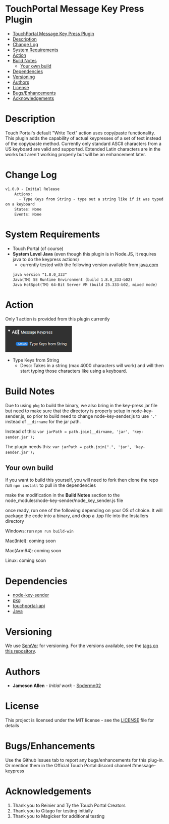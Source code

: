 # TouchPortal Message Key Press Plugin

- [TouchPortal Message Key Press Plugin](#touchportal-message-key-press-plugin)
- [Description](#description)
- [Change Log](#change-log)
- [System Requirements](#system-requirements)
- [Action](#action)
- [Build Notes](#build-notes)
  - [Your own build](#your-own-build)
- [Dependencies](#dependencies)
- [Versioning](#versioning)
- [Authors](#authors)
- [License](#license)
- [Bugs/Enhancements](#bugsenhancements)
- [Acknowledgements](#acknowledgements)

# Description
Touch Portal's default "Write Text" action uses copy/paste functionality.  This plugin adds the capability of actual keypresses of a set of text instead of the copy/paste method.  Currently only standard ASCII characters from a US keyboard are valid and supported.  Extended Latin characters are in the works but aren't working properly but will be an enhancement later.

# Change Log
```
v1.0.0 - Initial Release
    Actions:
      - Type Keys from String - type out a string like if it was typed on a keyboard
    States: None
    Events: None
```

# System Requirements

- Touch Portal (of course)
- **System Level Java** (even though this plugin is in Node.JS, it requires java to do the keypress actions)
  - currently tested with the following version available from [java.com](https://java.com)
  ```
  java version "1.8.0_333"
  Java(TM) SE Runtime Environment (build 1.8.0_333-b02)
  Java HotSpot(TM) 64-Bit Server VM (build 25.333-b02, mixed mode)
  ```
# Action
Only 1 action is provided from this plugin currently

![Action](resources/action-list.png)

- Type Keys from String
  - Desc: Takes in a string (max 4000 characters will work) and will then start typing those characters like using a keyboard. 


# Build Notes

Due to using `pkg` to build the binary, we also bring in the key-press jar file but need to make sure that the directory is properly setup in node-key-sender.js, so prior to build need to change node-key-sender.js to use `'.'` instead of `__dirname` for the jar path.

Instead of this: `var jarPath = path.join(__dirname, 'jar', 'key-sender.jar');`

The plugin needs this: `var jarPath = path.join(".", 'jar', 'key-sender.jar');`

## Your own build

If you want to build this yourself, you will need to fork then clone the repo
run `npm install` to pull in the dependencies

make the modification in the **Build Notes** section to the node_modules/node-key-sender/node_key_sender.js file

once ready, run one of the following depending on your OS of choice. It will package the code into a binary, and drop a .tpp file into the Installers directory

Windows: run `npm run build-win`

Mac(Intel): coming soon 

Mac(Arm64): coming soon

Linux: coming soon

# Dependencies
 - [node-key-sender](https://www.npmjs.com/package/node-key-sender)
 - [pkg](https://www.npmjs.com/package/pkg)
 - [touchportal-api](https://www.npmjs.com/package/touchportal-api)
 - [Java](https://www.java.com)

# Versioning

We use [SemVer](http://semver.org/) for versioning. For the versions available, see the [tags on this repository](https://github.com/spdermn02/touchportal_messagekeypress/tags).

# Authors

- **Jameson Allen** - _Initial work_ - [Spdermn02](https://github.com/spdermn02)

# License

This project is licensed under the MIT license - see the [LICENSE](LICENSE) file for details

# Bugs/Enhancements
Use the Github Issues tab to report any bugs/enhancements for this plug-in. Or mention them in the Official Touch Portal discord channel #message-keypress

# Acknowledgements
1. Thank you to Reinier and Ty the Touch Portal Creators
2. Thank you to Gitago for testing initially
3. Thank you to Magicker for additional testing